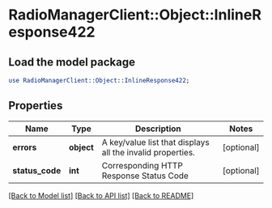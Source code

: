 # RadioManagerClient::Object::InlineResponse422

## Load the model package
```perl
use RadioManagerClient::Object::InlineResponse422;
```

## Properties
Name | Type | Description | Notes
------------ | ------------- | ------------- | -------------
**errors** | **object** | A key/value list that displays all the invalid properties. | [optional] 
**status_code** | **int** | Corresponding HTTP Response Status Code | [optional] 

[[Back to Model list]](../README.md#documentation-for-models) [[Back to API list]](../README.md#documentation-for-api-endpoints) [[Back to README]](../README.md)


